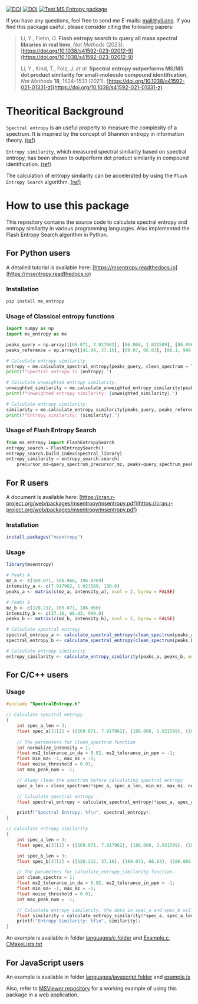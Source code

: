[![DOI](https://zenodo.org/badge/232434019.svg)](https://zenodo.org/badge/latestdoi/232434019)
[![DOI](https://zenodo.org/badge/DOI/10.5281/zenodo.7972082.svg)](https://doi.org/10.5281/zenodo.7972082)
[![Test MS Entropy package](https://github.com/YuanyueLi/MSEntropy/actions/workflows/run_test.yml/badge.svg?branch=main)](https://github.com/YuanyueLi/MSEntropy/actions/workflows/run_test.yml)

If you have any questions, feel free to send me E-mails: mail@yli.one. If you find this package useful, please consider citing the following papers:

> Li, Y., Fiehn, O. **Flash entropy search to query all mass spectral libraries in real time**, _Nat Methods_ (2023). [https://doi.org/10.1038/s41592-023-02012-9](https://doi.org/10.1038/s41592-023-02012-9)
> 
> Li, Y., Kind, T., Folz, J. _et al._ **Spectral entropy outperforms MS/MS dot product similarity for small-molecule compound identification**, _Nat Methods_ **18**, 1524–1531 (2021). [https://doi.org/10.1038/s41592-021-01331-z](https://doi.org/10.1038/s41592-021-01331-z)

# Theoritical Background

`Spectral entropy` is an useful property to measure the complexity of a spectrum. It is inspried by the concept of Shannon entropy in information theory. [(ref)](https://doi.org/10.1038/s41592-021-01331-z)

`Entropy similarity`, which measured spectral similarity based on spectral entropy, has been shown to outperform dot product similarity in compound identification. [(ref)](https://doi.org/10.1038/s41592-021-01331-z)

The calculation of entropy similarity can be accelerated by using the `Flash Entropy Search` algorithm. [(ref)](https://doi.org/10.1038/s41592-023-02012-9)

# How to use this package

This repository contains the source code to calculate spectral entropy and entropy similarity in various programming languages. Also implemented the Flash Entropy Search algorithm in Python.

## For Python users

A detailed tutorial is available here: [https://msentropy.readthedocs.io](https://msentropy.readthedocs.io)

### Installation

```bash
pip install ms_entropy
```

### Usage of Classical entropy functions

```python
import numpy as np
import ms_entropy as me

peaks_query = np.array([[69.071, 7.917962], [86.066, 1.021589], [86.0969, 100.0]], dtype = np.float32)
peaks_reference = np.array([[41.04, 37.16], [69.07, 66.83], [86.1, 999.0]], dtype = np.float32)

# Calculate entropy similarity.
entropy = me.calculate_spectral_entropy(peaks_query, clean_spectrum = True, min_ms2_difference_in_da = 0.05)
print(f"Spectral entropy is {entropy}.")

# Calculate unweighted entropy similarity.
unweighted_similarity = me.calculate_unweighted_entropy_similarity(peaks_query, peaks_reference, ms2_tolerance_in_da = 0.05)
print(f"Unweighted entropy similarity: {unweighted_similarity}.")

# Calculate entropy similarity.
similarity = me.calculate_entropy_similarity(peaks_query, peaks_reference, ms2_tolerance_in_da = 0.05)
print(f"Entropy similarity: {similarity}.")
```

### Usage of Flash Entropy Search

```python
from ms_entropy import FlashEntropySearch
entropy_search = FlashEntropySearch()
entropy_search.build_index(spectral_library)
entropy_similarity = entropy_search.search(
    precursor_mz=query_spectrum_precursor_mz, peaks=query_spectrum_peaks)
```

## For R users

A document is available here: [https://cran.r-project.org/web/packages/msentropy/msentropy.pdf](https://cran.r-project.org/web/packages/msentropy/msentropy.pdf)

### Installation

```R
install.packages("msentropy")
```

### Usage

```R
library(msentropy)

# Peaks A
mz_a <- c(169.071, 186.066, 186.0769)
intensity_a <- c(7.917962, 1.021589, 100.0)
peaks_a <- matrix(c(mz_a, intensity_a), ncol = 2, byrow = FALSE)

# Peaks B
mz_b <- c(120.212, 169.071, 186.066)
intensity_b <- c(37.16, 66.83, 999.0)
peaks_b <- matrix(c(mz_b, intensity_b), ncol = 2, byrow = FALSE)

# Calculate spectral entropy
spectral_entropy_a <- calculate_spectral_entropy(clean_spectrum(peaks_a, min_ms2_difference_in_da = 0.02))
spectral_entropy_b <- calculate_spectral_entropy(clean_spectrum(peaks_b, min_ms2_difference_in_da = 0.02))

# Calculate entropy similarity
entropy_similarity <- calculate_entropy_similarity(peaks_a, peaks_b, ms2_tolerance_in_da = 0.02)
```

## For C/C++ users

### Usage

```C
#include "SpectralEntropy.h"

// Calculate spectral entropy
{
    int spec_a_len = 3;
    float spec_a[3][2] = {{169.071, 7.917962}, {186.066, 1.021589}, {186.0769, 100.0}};
    
    // The parameters for clean_spectrum function
    int normalize_intensity = 1;
    float ms2_tolerance_in_da = 0.02, ms2_tolerance_in_ppm = -1;
    float min_mz= -1, max_mz = -1;
    float noise_threshold = 0.01;
    int max_peak_num = -1;

    // Alway clean the spectrum before calculating spectral entropy
    spec_a_len = clean_spectrum(*spec_a, spec_a_len, min_mz, max_mz, noise_threshold, max_peak_num, ms2_tolerance_in_da, ms2_tolerance_in_ppm, max_peak_num, normalize_intensity);

    // Calculate spectral entropy
    float spectral_entropy = calculate_spectral_entropy(*spec_a, spec_a_len);

    printf("Spectral Entropy: %f\n", spectral_entropy);
}

// Calculate entropy similarity
{
    int spec_a_len = 3;
    float spec_a[3][2] = {{169.071, 7.917962}, {186.066, 1.021589}, {186.0769, 100.0}};

    int spec_b_len = 3;
    float spec_b[3][2] = {{120.212, 37.16}, {169.071, 66.83}, {186.066, 999.0}};

    // The parameters for calculate_entropy_similarity function.
    int clean_spectra = 1;
    float ms2_tolerance_in_da = 0.02, ms2_tolerance_in_ppm = -1;
    float min_mz= -1, max_mz = -1;
    float noise_threshold = 0.01;
    int max_peak_num = -1;

    // Calculate entropy similarity, the data in spec_a and spec_b will modified.
    float similarity = calculate_entropy_similarity(*spec_a, spec_a_len, *spec_b, spec_b_len, ms2_tolerance_in_da, ms2_tolerance_in_ppm, clean_spectra, min_mz, max_mz, noise_threshold, max_peak_num);
    printf("Entropy Similarity: %f\n", similarity);
}
```

An example is available in folder [languages/c folder](https://github.com/YuanyueLi/MSEntropy/tree/main/languages/c) and [Example.c](https://github.com/YuanyueLi/MSEntropy/blob/main/languages/c/Example.c), [CMakeLists.txt](https://github.com/YuanyueLi/MSEntropy/blob/main/languages/c/CMakeLists.txt)

## For JavaScript users

An example is available in folder [languages/javascript folder](https://github.com/YuanyueLi/MSEntropy/tree/main/languages/javascript) and [example.js](https://github.com/YuanyueLi/MSEntropy/blob/main/languages/javascript/example.js)

Also, refer to [MSViewer repository](https://github.com/YuanyueLi/MSViewer) for a working example of using this package in a web application.
